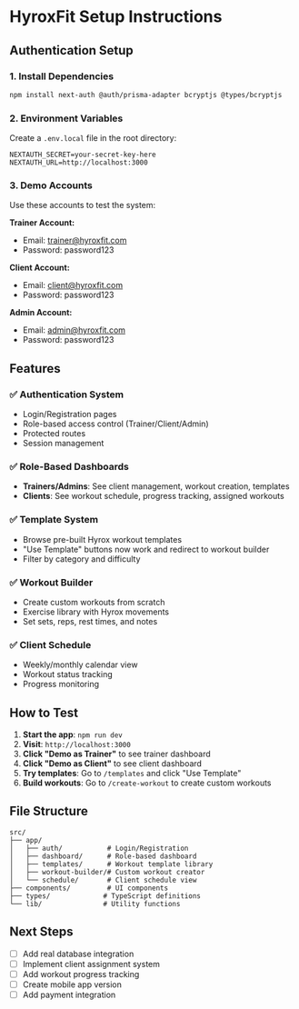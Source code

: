 # HyroxFit Setup Instructions

## Authentication Setup

### 1. Install Dependencies
```bash
npm install next-auth @auth/prisma-adapter bcryptjs @types/bcryptjs
```

### 2. Environment Variables
Create a `.env.local` file in the root directory:
```env
NEXTAUTH_SECRET=your-secret-key-here
NEXTAUTH_URL=http://localhost:3000
```

### 3. Demo Accounts
Use these accounts to test the system:

**Trainer Account:**
- Email: trainer@hyroxfit.com
- Password: password123

**Client Account:**
- Email: client@hyroxfit.com
- Password: password123

**Admin Account:**
- Email: admin@hyroxfit.com
- Password: password123

## Features

### ✅ **Authentication System**
- Login/Registration pages
- Role-based access control (Trainer/Client/Admin)
- Protected routes
- Session management

### ✅ **Role-Based Dashboards**
- **Trainers/Admins**: See client management, workout creation, templates
- **Clients**: See workout schedule, progress tracking, assigned workouts

### ✅ **Template System**
- Browse pre-built Hyrox workout templates
- "Use Template" buttons now work and redirect to workout builder
- Filter by category and difficulty

### ✅ **Workout Builder**
- Create custom workouts from scratch
- Exercise library with Hyrox movements
- Set sets, reps, rest times, and notes

### ✅ **Client Schedule**
- Weekly/monthly calendar view
- Workout status tracking
- Progress monitoring

## How to Test

1. **Start the app**: `npm run dev`
2. **Visit**: `http://localhost:3000`
3. **Click "Demo as Trainer"** to see trainer dashboard
4. **Click "Demo as Client"** to see client dashboard
5. **Try templates**: Go to `/templates` and click "Use Template"
6. **Build workouts**: Go to `/create-workout` to create custom workouts

## File Structure

```
src/
├── app/
│   ├── auth/           # Login/Registration
│   ├── dashboard/      # Role-based dashboard
│   ├── templates/      # Workout template library
│   ├── workout-builder/# Custom workout creator
│   └── schedule/       # Client schedule view
├── components/         # UI components
├── types/             # TypeScript definitions
└── lib/               # Utility functions
```

## Next Steps

- [ ] Add real database integration
- [ ] Implement client assignment system
- [ ] Add workout progress tracking
- [ ] Create mobile app version
- [ ] Add payment integration
